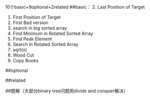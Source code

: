 10个basic+9optional+2related
##basic：
2. Last Position of Target
1. First Position of Target
3. First Bad version
4. search in big sorted array
5. Find Minimum in Rotated Sorted Array
6. Find Peak Element
7. Search in Rotated Sorted Array
3. sqrt(x)
9. Wood Cut
10. Copy Books


##optional


##related

##题解（大部分binary tree问题用divide and conquer解决）